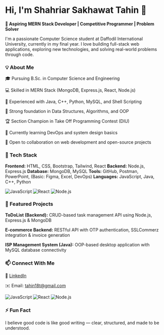 # Hi, I'm Shahriar Sakhawat Tahin 👋

**🚀 Aspiring MERN Stack Developer | Competitive Programmer | Problem Solver**

I'm a passionate Computer Science student at Daffodil International University, currently in my final year. I love building full-stack web applications, exploring new technologies, and solving real-world problems through code.

### 💡 About Me

🎓 Pursuing B.Sc. in Computer Science and Engineering

💻 Skilled in MERN Stack (MongoDB, Express.js, React, Node.js)

🔧 Experienced with Java, C++, Python, MySQL, and Shell Scripting

🧩 Strong foundation in Data Structures, Algorithms, and OOP

🏆 Section Champion in Take Off Programming Contest (DIU)

🌱 Currently learning DevOps and system design basics

🤝 Open to collaboration on web development and open-source projects

### 🧠 Tech Stack

**Frontend:** HTML, CSS, Bootstrap, Tailwind, React
**Backend:** Node.js, Express.js
**Database:** MongoDB, MySQL
**Tools:** GitHub, Postman, PowerPoint, (Basic: Figma, Excel, DevOps)
**Languages:** JavaScript, Java, C++, Python

![JavaScript](https://img.shields.io/badge/Code-JavaScript-yellow?logo=javascript)
![React](https://img.shields.io/badge/Frontend-React-blue?logo=react)
![Node.js](https://img.shields.io/badge/Backend-Node.js-green?logo=node.js)

### 📂 Featured Projects

**ToDoList (Backend):** CRUD-based task management API using Node.js, Express.js & MongoDB

**E-commerce Backend:** RESTful API with OTP authentication, SSLCommerz integration & invoice generation

**ISP Management System (Java):** OOP-based desktop application with MySQL database connectivity

### 📫 Connect With Me

💼 [LinkedIn](https://linkedin.com/in/tahin18t)

✉️ Email: tahin18t@gmail.com

![JavaScript](https://img.shields.io/badge/Code-JavaScript-yellow?logo=javascript)
![React](https://img.shields.io/badge/Frontend-React-blue?logo=react)
![Node.js](https://img.shields.io/badge/Backend-Node.js-green?logo=node.js)

### ⚡ Fun Fact

I believe good code is like good writing — clear, structured, and made to be understood.
